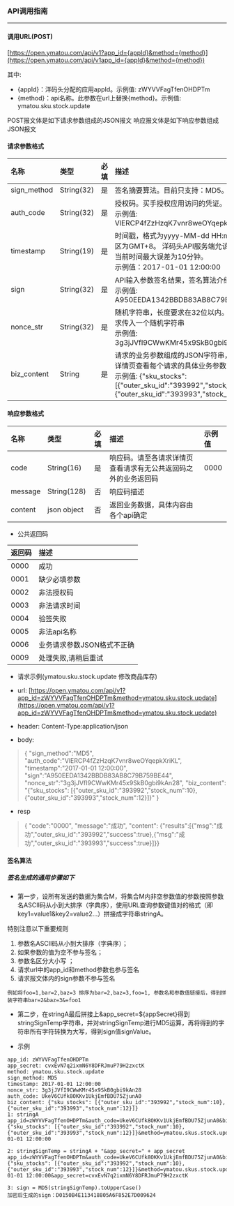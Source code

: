 ### API调用指南

---

#### 调用URL(POST)

[https://open.ymatou.com/api/v1?app_id={appId}&method={method}](https://open.ymatou.com/api/v1app_id={appId}&method={method})

其中:<br/>
* {appId}：洋码头分配的应用appId。示例值: zWYVVFagTfenOHDPTm
* {method}：api名称。此参数在url上替换{method}。示例值: ymatou.sku.stock.update

POST报文体是如下请求参数组成的JSON报文
响应报文体是如下响应参数组成JSON报文

#### 请求参数格式

| 名称 | 类型 | 必填 | 描述 |
| :--- | :--- | :---: | :--- |
| sign\_method | String\(32\) | 是 | 签名摘要算法。目前只支持：MD5。 |
| auth\_code | String\(32\) | 是 | 授权码。买手授权应用访问的凭证。 <br/> 示例值: VlERCP4fZzHzqK7vnr8weOYqepkXriKL |
| timestamp | String\(19\) | 是 | 时间戳，格式为yyyy-MM-dd HH:mm:ss，时区为GMT+8。 洋码头API服务端允该时间戳与当前时间最大误差为10分钟。 <br/> 示例值：2017-01-01 12:00:00 |
| sign | String\(32\) | 是 | API输入参数签名结果，签名算法介绍[签名算法](sign.md) <br/> 示例值: A950EEDA1342BBDB83AB8C79B759BE44 |
| nonce\_str | String\(32\) | 是 | 随机字符串，长度要求在32位以内。建议每笔请求传入一个随机字符串 <br/> 示例值: 3g3jJVfI9CWwKMr45x9SkB0gbi9kAn28 |
| biz\_content | String | 是 | 请求的业务参数组成的JSON字符串，请至请求详情页查看每个请求的具体业务参数定义。 <br/>示例值: {"sku_stocks":\[{"outer_sku_id":"393992","stock_num":10},{"outer_sku_id":"393993","stock_num":12}]} |

#### 响应参数格式

| 名称 | 类型 | 必填 | 描述 | 示例值 |
| :--- | :--- | :---: | :--- | :--- |
| code | String\(16\) | 是 | 响应码。请至各请求详情页查看请求有无公共返回码之外的业务返回码 | 0000 |
| message | String\(128\) | 否 | 响应码描述 |
| content | json object | 否 | 返回业务数据，具体内容由各个api确定 | |

* 公共返回码

| 返回码 | 描述 |
| :--- | :--- |
| 0000 | 成功 |
| 0001 | 缺少必填参数 |
| 0002 | 非法授权码 |
| 0003 | 非法请求时间 |
| 0004 | 验签失败 |
| 0005 | 非法api名称 |
| 0006 | 业务请求参数JSON格式不正确 |
| 0009 | 处理失败,请稍后重试 |

* 请求示例\(ymatou.sku.stock.update 修改商品库存\)

* url: [https://open.ymatou.com/api/v1?app_id=zWYVVFagTfenOHDPTm&method=ymatou.sku.stock.update](https://open.ymatou.com/api/v1?app_id=zWYVVFagTfenOHDPTm&method=ymatou.sku.stock.update)

* header: Content-Type:application\/json

* body:
> {
> "sign\_method":"MD5",
> "auth\_code":"VlERCP4fZzHzqK7vnr8weOYqepkXriKL",
> "timestamp":"2017-01-01 12:00:00",
> "sign":"A950EEDA1342BBDB83AB8C79B759BE44",
> "nonce\_str":"3g3jJVfI9CWwKMr45x9SkB0gbi9kAn28",
> "biz\_content": "{\"sku_stocks\": \[{\"outer\_sku\_id\":\"393992\",\"stock\_num\":10},{\"outer\_sku\_id\":\"393993\",\"stock\_num\":12}\]}"
> }

* resp
> {
> "code":"0000",
> "message":"成功",
> "content": {"results":[{"msg":"成功","outer_sku_id":"393992","success":true},{"msg":"成功","outer_sku_id":"393993","success":true}]}}


#### 签名算法

##### 签名生成的通用步骤如下

* 第一步，设所有发送的数据为集合M，将集合M内非空参数值的参数按照参数名ASCII码从小到大排序（字典序），使用URL查询参数键值对的格式（即key1=value1&key2=value2…）拼接成字符串stringA。

特别注意以下重要规则
1. 参数名ASCII码从小到大排序（字典序）；
2. 如果参数的值为空不参与签名；
3. 参数名区分大小写 ；
4. 请求url中的app_id和method参数也参与签名
5. 请求报文体内的sign参数不参与签名

```
例如将foo=1,bar=2,baz=3 排序为bar=2,baz=3,foo=1, 参数名和参数值链接后，得到拼装字符串bar=2&baz=3&=foo1
```

* 第二步，在stringA最后拼接上&app_secret=${appSecret}得到stringSignTemp字符串，并对stringSignTemp进行MD5运算，再将得到的字符串所有字符转换为大写，得到sign值signValue。


* 示例

```
app_id: zWYVVFagTfenOHDPTm
app_secret: cvxEvN7q2ixmN6Y8DFRJmuP79H2zxctK
method: ymatou.sku.stock.update
sign_method: MD5
timestamp: 2017-01-01 12:00:00
nonce_str: 3g3jJVfI9CWwKMr45x9SkB0gbi9kAn28
auth_code: UkeV6CUfk8OKKv1UkjEmfBDU75ZjunA0
biz_content: {"sku_stocks": [{"outer_sku_id":"393992","stock_num":10},{"outer_sku_id":"393993","stock_num":12}]}
1: stringA 
app_id=zWYVVFagTfenOHDPTm&auth_code=UkeV6CUfk8OKKv1UkjEmfBDU75ZjunA0&biz_content={"sku_stocks": [{"outer_sku_id":"393992","stock_num":10},{"outer_sku_id":"393993","stock_num":12}]}&method=ymatou.skus.stock.update&nonce_str=3g3jJVfI9CWwKMr45x9SkB0gbi9kAn28&sign_method=MD5&timestamp=2017-01-01 12:00:00

2: stringSignTemp = stringA + "&app_secret=" + app_secret
app_id=zWYVVFagTfenOHDPTm&auth_code=UkeV6CUfk8OKKv1UkjEmfBDU75ZjunA0&biz_content={"sku_stocks": [{"outer_sku_id":"393992","stock_num":10},{"outer_sku_id":"393993","stock_num":12}]}&method=ymatou.skus.stock.update&nonce_str=3g3jJVfI9CWwKMr45x9SkB0gbi9kAn28&sign_method=MD5&timestamp=2017-01-01 12:00:00&app_secret=cvxEvN7q2ixmN6Y8DFRJmuP79H2zxctK

3: sign = MD5(stringSignTemp).toUpperCase()
加密后生成的sign：D0150B4E113418805A6F852E7D009624

```